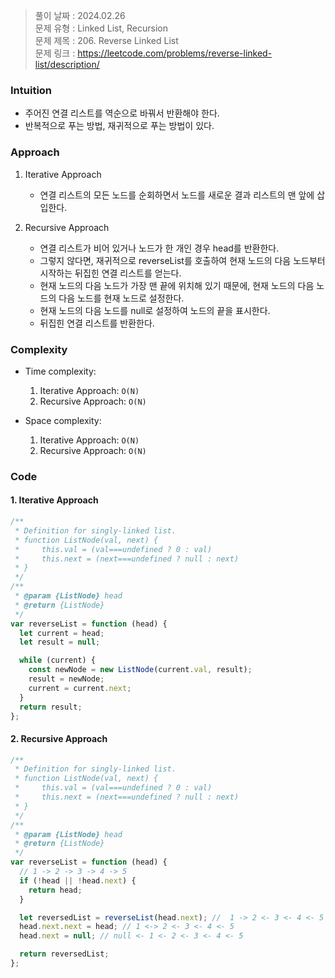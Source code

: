 > 풀이 날짜 : 2024.02.26  
> 문제 유형 : Linked List, Recursion  
> 문제 제목 : 206. Reverse Linked List  
> 문제 링크 : https://leetcode.com/problems/reverse-linked-list/description/

### Intuition

- 주어진 연결 리스트를 역순으로 바꿔서 반환해야 한다.
- 반복적으로 푸는 방법, 재귀적으로 푸는 방법이 있다.

### Approach

1. Iterative Approach

   - 연결 리스트의 모든 노드를 순회하면서 노드를 새로운 결과 리스트의 맨 앞에 삽입한다.

2. Recursive Approach

   - 연결 리스트가 비어 있거나 노드가 한 개인 경우 head를 반환한다.
   - 그렇지 않다면, 재귀적으로 reverseList를 호출하여 현재 노드의 다음 노드부터 시작하는 뒤집힌 연결 리스트를 얻는다.
   - 현재 노드의 다음 노드가 가장 맨 끝에 위치해 있기 때문에, 현재 노드의 다음 노드의 다음 노드를 현재 노드로 설정한다.
   - 현재 노드의 다음 노드를 null로 설정하여 노드의 끝을 표시한다.
   - 뒤집힌 연결 리스트를 반환한다.

### Complexity

- Time complexity:

  1. Iterative Approach: `O(N)`
  2. Recursive Approach: `O(N)`

- Space complexity:

  1. Iterative Approach: `O(N)`
  2. Recursive Approach: `O(N)`

### Code

#### 1. Iterative Approach

```js
/**
 * Definition for singly-linked list.
 * function ListNode(val, next) {
 *     this.val = (val===undefined ? 0 : val)
 *     this.next = (next===undefined ? null : next)
 * }
 */
/**
 * @param {ListNode} head
 * @return {ListNode}
 */
var reverseList = function (head) {
  let current = head;
  let result = null;

  while (current) {
    const newNode = new ListNode(current.val, result);
    result = newNode;
    current = current.next;
  }
  return result;
};
```

#### 2. Recursive Approach

```js
/**
 * Definition for singly-linked list.
 * function ListNode(val, next) {
 *     this.val = (val===undefined ? 0 : val)
 *     this.next = (next===undefined ? null : next)
 * }
 */
/**
 * @param {ListNode} head
 * @return {ListNode}
 */
var reverseList = function (head) {
  // 1 -> 2 -> 3 -> 4 -> 5
  if (!head || !head.next) {
    return head;
  }

  let reversedList = reverseList(head.next); //  1 -> 2 <- 3 <- 4 <- 5
  head.next.next = head; // 1 <-> 2 <- 3 <- 4 <- 5
  head.next = null; // null <- 1 <- 2 <- 3 <- 4 <- 5

  return reversedList;
};
```
